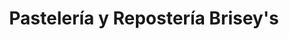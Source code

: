 ---
title: "Pastelería y Repostería Brisey's"
url: /los-naranjos/pasteleria-y-reposteria-briseys/
shop: Konditorei
---